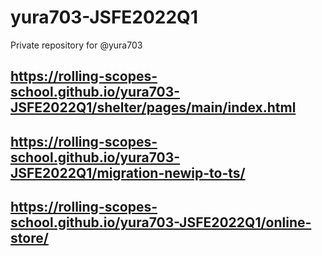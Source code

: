 # yura703-JSFE2022Q1
Private repository for @yura703

## https://rolling-scopes-school.github.io/yura703-JSFE2022Q1/shelter/pages/main/index.html
## https://rolling-scopes-school.github.io/yura703-JSFE2022Q1/migration-newip-to-ts/
## https://rolling-scopes-school.github.io/yura703-JSFE2022Q1/online-store/
